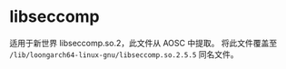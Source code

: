 # libseccomp

适用于新世界 libseccomp.so.2，此文件从 AOSC 中提取。
将此文件覆盖至 `/lib/loongarch64-linux-gnu/libseccomp.so.2.5.5` 同名文件。